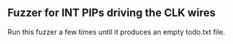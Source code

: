 
Fuzzer for INT PIPs driving the CLK wires
-----------------------------------------

Run this fuzzer a few times until it produces an empty todo.txt file.

